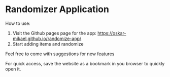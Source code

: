 # Randomizer Application
How to use:
1. Visit the Github pages page for the app: https://oskar-mikael.github.io/randomize-app/
2. Start adding items and randomize

Feel free to come with suggestions for new features

For quick access, save the website as a bookmark in you browser to quickly open it.
